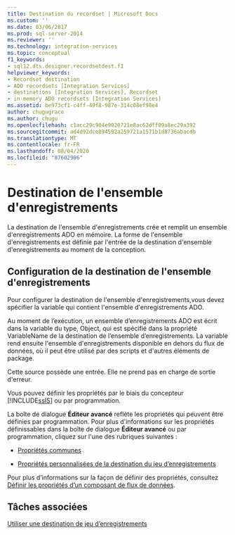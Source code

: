 ```yaml
---
title: Destination du recordset | Microsoft Docs
ms.custom: ''
ms.date: 03/06/2017
ms.prod: sql-server-2014
ms.reviewer: ''
ms.technology: integration-services
ms.topic: conceptual
f1_keywords:
- sql12.dts.designer.recordsetdest.f1
helpviewer_keywords:
- Recordset destination
- ADO recordsets [Integration Services]
- destinations [Integration Services], Recordset
- in-memory ADO recordsets [Integration Services]
ms.assetid: be973cf1-c4ff-49f8-987e-314c08ef98e4
author: chugugrace
ms.author: chugu
ms.openlocfilehash: c1acc29c904e9020721e8ac62dff09a8ec29a392
ms.sourcegitcommit: ad4d92dce894592a259721a1571b1d8736abacdb
ms.translationtype: MT
ms.contentlocale: fr-FR
ms.lasthandoff: 08/04/2020
ms.locfileid: "87602906"
---
```

# <a name="recordset-destination"></a>Destination de l'ensemble d'enregistrements
  La destination de l'ensemble d'enregistrements crée et remplit un ensemble d'enregistrements ADO en mémoire. La forme de l'ensemble d'enregistrements est définie par l'entrée de la destination d'ensemble d'enregistrements au moment de la conception.  
  
## <a name="configuration-of-the-recordset-destination"></a>Configuration de la destination de l'ensemble d'enregistrements  
 Pour configurer la destination de l'ensemble d'enregistrements,vous devez spécifier la variable qui contient l'ensemble d'enregistrements ADO.  
  
 Au moment de l’exécution, un ensemble d’enregistrements ADO est écrit dans la variable du type, Object, qui est spécifié dans la propriété VariableName de la destination de l’ensemble d’enregistrements. La variable rend ensuite l'ensemble d'enregistrements disponible en dehors du flux de données, où il peut être utilisé par des scripts et d'autres éléments de package.  
  
 Cette source possède une entrée. Elle ne prend pas en charge de sortie d'erreur.  
  
 Vous pouvez définir les propriétés par le biais du concepteur [!INCLUDE[ssIS](../../includes/ssis-md.md)] ou par programmation.  
  
 La boîte de dialogue **Éditeur avancé** reflète les propriétés qui peuvent être définies par programmation. Pour plus d'informations sur les propriétés définissables dans la boîte de dialogue **Éditeur avancé** ou par programmation, cliquez sur l'une des rubriques suivantes :  
  
-   [Propriétés communes](../common-properties.md)  
  
-   [Propriétés personnalisées de la destination du jeu d’enregistrements](recordset-destination-custom-properties.md)  
  
 Pour plus d’informations sur la façon de définir des propriétés, consultez [Définir les propriétés d’un composant de flux de données](set-the-properties-of-a-data-flow-component.md).  
  
## <a name="related-tasks"></a>Tâches associées  
 [Utiliser une destination de jeu d’enregistrements](recordset-destination.md)  
  
  
